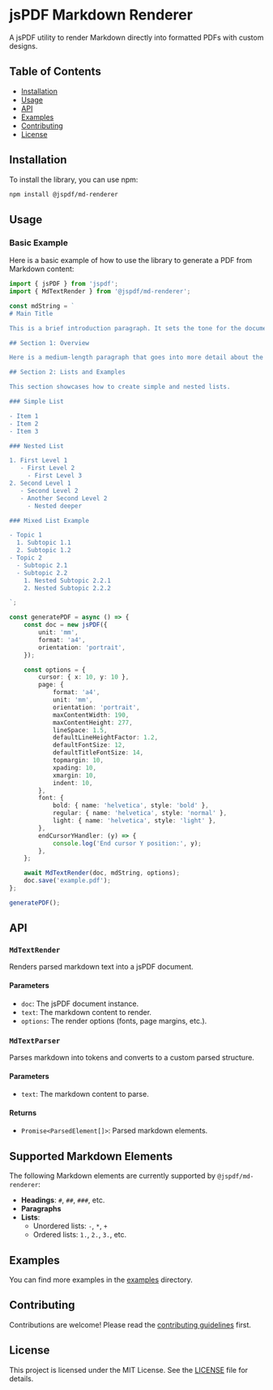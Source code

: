 # jsPDF Markdown Renderer

A jsPDF utility to render Markdown directly into formatted PDFs with custom designs.

## Table of Contents

- [Installation](#installation)
- [Usage](#usage)
- [API](#api)
- [Examples](#examples)
- [Contributing](#contributing)
- [License](#license)

## Installation

To install the library, you can use npm:

```sh
npm install @jspdf/md-renderer
```

## Usage

### Basic Example

Here is a basic example of how to use the library to generate a PDF from Markdown content:

```ts
import { jsPDF } from 'jspdf';
import { MdTextRender } from '@jspdf/md-renderer';

const mdString = `
# Main Title

This is a brief introduction paragraph. It sets the tone for the document and introduces the main topic in a concise manner.

## Section 1: Overview

Here is a medium-length paragraph that goes into more detail about the first section. It explains the context, provides background information, and sets up the discussion for the subsections.

## Section 2: Lists and Examples

This section showcases how to create simple and nested lists.

### Simple List

- Item 1
- Item 2
- Item 3

### Nested List

1. First Level 1
   - First Level 2
     - First Level 3
2. Second Level 1
   - Second Level 2
   - Another Second Level 2
     - Nested deeper

### Mixed List Example

- Topic 1
  1. Subtopic 1.1
  2. Subtopic 1.2
- Topic 2
  - Subtopic 2.1
  - Subtopic 2.2
    1. Nested Subtopic 2.2.1
    2. Nested Subtopic 2.2.2

`;

const generatePDF = async () => {
    const doc = new jsPDF({
        unit: 'mm',
        format: 'a4',
        orientation: 'portrait',
    });

    const options = {
        cursor: { x: 10, y: 10 },
        page: {
            format: 'a4',
            unit: 'mm',
            orientation: 'portrait',
            maxContentWidth: 190,
            maxContentHeight: 277,
            lineSpace: 1.5,
            defaultLineHeightFactor: 1.2,
            defaultFontSize: 12,
            defaultTitleFontSize: 14,
            topmargin: 10,
            xpading: 10,
            xmargin: 10,
            indent: 10,
        },
        font: {
            bold: { name: 'helvetica', style: 'bold' },
            regular: { name: 'helvetica', style: 'normal' },
            light: { name: 'helvetica', style: 'light' },
        },
        endCursorYHandler: (y) => {
            console.log('End cursor Y position:', y);
        },
    };

    await MdTextRender(doc, mdString, options);
    doc.save('example.pdf');
};

generatePDF();
```

## API

### `MdTextRender`

Renders parsed markdown text into a jsPDF document.

#### Parameters

- `doc`: The jsPDF document instance.
- `text`: The markdown content to render.
- `options`: The render options (fonts, page margins, etc.).

### `MdTextParser`

Parses markdown into tokens and converts to a custom parsed structure.

#### Parameters

- `text`: The markdown content to parse.

#### Returns

- `Promise<ParsedElement[]>`: Parsed markdown elements.


## Supported Markdown Elements

The following Markdown elements are currently supported by `@jspdf/md-renderer`:

- **Headings**: `#`, `##`, `###`, etc.
- **Paragraphs**
- **Lists**:
  - Unordered lists: `-`, `*`, `+`
  - Ordered lists: `1.`, `2.`, `3.`, etc.


## Examples

You can find more examples in the [examples](examples/test-pdf-gen) directory.

## Contributing

Contributions are welcome! Please read the [contributing guidelines](CONTRIBUTING.md) first.

## License

This project is licensed under the MIT License. See the [LICENSE](LICENSE) file for details.